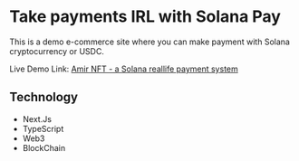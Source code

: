 # Take payments IRL with Solana Pay

This is a demo e-commerce site where you can make payment with Solana cryptocurrency or USDC.

Live Demo Link: [Amir NFT - a Solana reallife payment system](https://solana-ecommerce.vercel.app/)

## Technology

- Next.Js
- TypeScript
- Web3
- BlockChain

